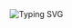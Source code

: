 <!-- Minimalist, Modern, and Clean GitHub Profile README -->

<div align="center">
  <!-- Typing Animation (blue text) -->
  <img
    src="https://readme-typing-svg.herokuapp.com?font=Fira+Code&size=25&pause=1000&color=2C90FF&center=true&vCenter=true&width=435&lines=Minimal.+Modern.+Clean."
    alt="Typing SVG"
  />
</div>
